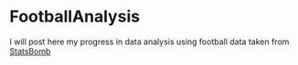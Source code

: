 # FootballAnalysis
I will post here my progress in data analysis using football data taken from [StatsBomb](https://github.com/statsbomb/open-data)

